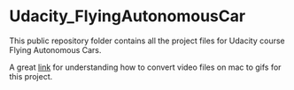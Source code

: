 # Udacity_FlyingAutonomousCar
This public repository folder contains all the project files for Udacity course Flying Autonomous Cars. 

A great [link](https://gist.github.com/dergachev/4627207) for understanding how to convert video files on mac to gifs for this project. 
